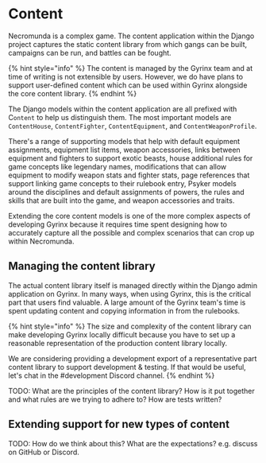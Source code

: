 # Content

Necromunda is a complex game. The content application within the Django project captures the static content library from which gangs can be built, campaigns can be run, and battles can be fought.

{% hint style="info" %}
The content is managed by the Gyrinx team and at time of writing is not extensible by users. However, we do have plans to support user-defined content which can be used within Gyrinx alongside the core content library.
{% endhint %}

The Django models within the content application are all prefixed with C`ontent` to help us distinguish them. The most important models are `ContentHouse`, `ContentFighter`, `ContentEquipment`, and `ContentWeaponProfile`.

There's a range of supporting models that help with default equipment assignments, equipment list items, weapon accessories, links between equipment and fighters to support exotic beasts, house additional rules for game concepts like legendary names, modifications that can allow equipment to modify weapon stats and fighter stats, page references that support linking game concepts to their rulebook entry, Psyker models around the disciplines and default assignments of powers, the rules and skills that are built into the game, and weapon accessories and traits.

Extending the core content models is one of the more complex aspects of developing Gyrinx because it requires time spent designing how to accurately capture all the possible and complex scenarios that can crop up within Necromunda.

## Managing the content library

The actual content library itself is managed directly within the Django admin application on Gyrinx. In many ways, when using Gyrinx, this is the critical part that users find valuable. A large amount of the Gyrinx team's time is spent updating content and copying information in from the rulebooks.

{% hint style="info" %}
The size and complexity of the content library can make developing Gyrinx locally difficult because you have to set up a reasonable representation of the production content library locally.

We are considering providing a development export of a representative part content library to support development & testing. If that would be useful, let's chat in the #development Discord channel.
{% endhint %}

TODO: What are the principles of the content library? How is it put together and what rules are we trying to adhere to? How are tests written?

## Extending support for new types of content

TODO: How do we think about this? What are the expectations? e.g. discuss on GitHub or Discord.&#x20;
